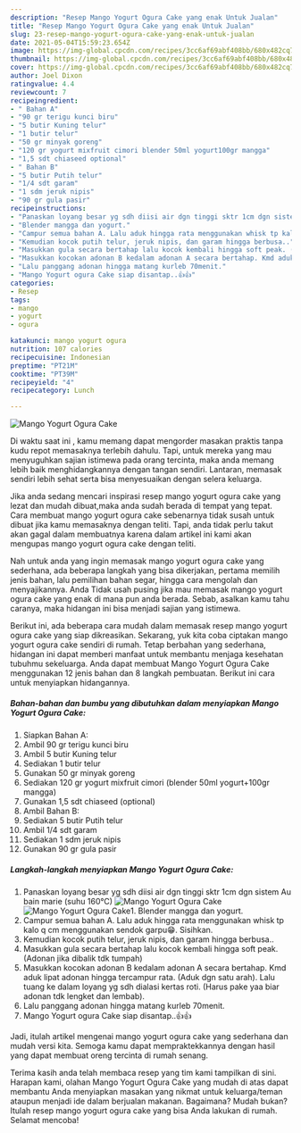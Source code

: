 ```yaml
---
description: "Resep Mango Yogurt Ogura Cake yang enak Untuk Jualan"
title: "Resep Mango Yogurt Ogura Cake yang enak Untuk Jualan"
slug: 23-resep-mango-yogurt-ogura-cake-yang-enak-untuk-jualan
date: 2021-05-04T15:59:23.654Z
image: https://img-global.cpcdn.com/recipes/3cc6af69abf408bb/680x482cq70/mango-yogurt-ogura-cake-foto-resep-utama.jpg
thumbnail: https://img-global.cpcdn.com/recipes/3cc6af69abf408bb/680x482cq70/mango-yogurt-ogura-cake-foto-resep-utama.jpg
cover: https://img-global.cpcdn.com/recipes/3cc6af69abf408bb/680x482cq70/mango-yogurt-ogura-cake-foto-resep-utama.jpg
author: Joel Dixon
ratingvalue: 4.4
reviewcount: 7
recipeingredient:
- " Bahan A"
- "90 gr terigu kunci biru"
- "5 butir Kuning telur"
- "1 butir telur"
- "50 gr minyak goreng"
- "120 gr yogurt mixfruit cimori blender 50ml yogurt100gr mangga"
- "1,5 sdt chiaseed optional"
- " Bahan B"
- "5 butir Putih telur"
- "1/4 sdt garam"
- "1 sdm jeruk nipis"
- "90 gr gula pasir"
recipeinstructions:
- "Panaskan loyang besar yg sdh diisi air dgn tinggi sktr 1cm dgn sistem Au bain marie (suhu 160°C)"
- "Blender mangga dan yogurt."
- "Campur semua bahan A. Lalu aduk hingga rata menggunakan whisk tp kalo q cm menggunakan sendok garpu😁. Sisihkan."
- "Kemudian kocok putih telur, jeruk nipis, dan garam hingga berbusa.."
- "Masukkan gula secara bertahap lalu kocok kembali hingga soft peak. (Adonan jika dibalik tdk tumpah)"
- "Masukkan kocokan adonan B kedalam adonan A secara bertahap. Kmd aduk lipat adonan hingga tercampur rata. (Aduk dgn satu arah). Lalu tuang ke dalam loyang yg sdh dialasi kertas roti. (Harus pake yaa biar adonan tdk lengket dan lembab)."
- "Lalu panggang adonan hingga matang kurleb 70menit."
- "Mango Yogurt ogura Cake siap disantap..👍👍"
categories:
- Resep
tags:
- mango
- yogurt
- ogura

katakunci: mango yogurt ogura 
nutrition: 107 calories
recipecuisine: Indonesian
preptime: "PT21M"
cooktime: "PT39M"
recipeyield: "4"
recipecategory: Lunch

---
```



![Mango Yogurt Ogura Cake](https://img-global.cpcdn.com/recipes/3cc6af69abf408bb/680x482cq70/mango-yogurt-ogura-cake-foto-resep-utama.jpg)

Di waktu  saat ini , kamu memang dapat mengorder masakan praktis tanpa kudu repot memasaknya terlebih dahulu. Tapi, untuk mereka yang mau menyuguhkan sajian istimewa pada orang tercinta, maka anda memang lebih baik menghidangkannya dengan tangan sendiri. Lantaran, memasak sendiri lebih sehat serta bisa menyesuaikan dengan selera keluarga.

Jika anda sedang mencari inspirasi resep mango yogurt ogura cake yang lezat dan mudah dibuat,maka anda sudah berada di tempat yang tepat. Cara membuat mango yogurt ogura cake  sebenarnya tidak susah untuk dibuat jika kamu memasaknya dengan teliti. Tapi, anda tidak perlu takut akan gagal dalam membuatnya 
karena dalam artikel ini kami akan mengupas mango yogurt ogura cake dengan teliti.  



Nah untuk anda yang ingin memasak mango yogurt ogura cake yang sederhana, ada beberapa langkah yang bisa dikerjakan, pertama memilih jenis bahan, lalu pemilihan bahan segar, hingga cara mengolah dan menyajikannya. Anda Tidak usah pusing jika mau memasak mango yogurt ogura cake yang enak di mana pun anda berada. Sebab, asalkan kamu  tahu caranya, maka hidangan ini bisa menjadi sajian yang istimewa.

Berikut ini, ada beberapa cara mudah dalam memasak resep mango yogurt ogura cake yang siap dikreasikan. Sekarang, yuk kita coba ciptakan mango yogurt ogura cake sendiri di rumah. Tetap berbahan yang sederhana, hidangan ini dapat memberi manfaat untuk membantu menjaga kesehatan tubuhmu sekeluarga. Anda dapat membuat Mango Yogurt Ogura Cake menggunakan 12 jenis bahan dan 8 langkah pembuatan. Berikut ini cara untuk menyiapkan hidangannya.

<!--inarticleads1-->

##### Bahan-bahan dan bumbu yang dibutuhkan dalam menyiapkan Mango Yogurt Ogura Cake:

1. Siapkan  Bahan A:
1. Ambil 90 gr terigu kunci biru
1. Ambil 5 butir Kuning telur
1. Sediakan 1 butir telur
1. Gunakan 50 gr minyak goreng
1. Sediakan 120 gr yogurt mixfruit cimori (blender 50ml yogurt+100gr mangga)
1. Gunakan 1,5 sdt chiaseed (optional)
1. Ambil  Bahan B:
1. Sediakan 5 butir Putih telur
1. Ambil 1/4 sdt garam
1. Sediakan 1 sdm jeruk nipis
1. Gunakan 90 gr gula pasir




<!--inarticleads2-->

##### Langkah-langkah menyiapkan Mango Yogurt Ogura Cake:

1. Panaskan loyang besar yg sdh diisi air dgn tinggi sktr 1cm dgn sistem Au bain marie (suhu 160°C)
<img src="https://img-global.cpcdn.com/steps/2fa851bae4368f86/160x128cq70/mango-yogurt-ogura-cake-langkah-memasak-1-foto.jpg" alt="Mango Yogurt Ogura Cake"><img src="https://img-global.cpcdn.com/steps/76eee5fe546f4e9a/160x128cq70/mango-yogurt-ogura-cake-langkah-memasak-1-foto.jpg" alt="Mango Yogurt Ogura Cake">1. Blender mangga dan yogurt.
1. Campur semua bahan A. Lalu aduk hingga rata menggunakan whisk tp kalo q cm menggunakan sendok garpu😁. Sisihkan.
1. Kemudian kocok putih telur, jeruk nipis, dan garam hingga berbusa..
1. Masukkan gula secara bertahap lalu kocok kembali hingga soft peak. (Adonan jika dibalik tdk tumpah)
1. Masukkan kocokan adonan B kedalam adonan A secara bertahap. Kmd aduk lipat adonan hingga tercampur rata. (Aduk dgn satu arah). Lalu tuang ke dalam loyang yg sdh dialasi kertas roti. (Harus pake yaa biar adonan tdk lengket dan lembab).
1. Lalu panggang adonan hingga matang kurleb 70menit.
1. Mango Yogurt ogura Cake siap disantap..👍👍




Jadi, itulah artikel mengenai  mango yogurt ogura cake  yang sederhana dan mudah versi kita. Semoga kamu dapat mempraktekkannya dengan hasil yang dapat membuat oreng tercinta di rumah senang. 

Terima kasih anda telah membaca resep yang tim kami tampilkan di sini. Harapan kami, olahan  Mango Yogurt Ogura Cake yang mudah di atas dapat membantu Anda menyiapkan masakan yang nikmat untuk keluarga/teman ataupun menjadi ide dalam berjualan makanan. Bagaimana? Mudah bukan? Itulah resep mango yogurt ogura cake yang bisa Anda lakukan di rumah. Selamat mencoba!

